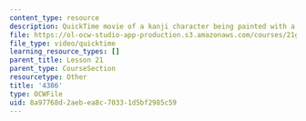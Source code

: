 ```yaml
---
content_type: resource
description: QuickTime movie of a kanji character being painted with a brush.
file: https://ol-ocw-studio-app-production.s3.amazonaws.com/courses/21g-504-japanese-iv-spring-2009/8a97768d2aebea8c70331d5bf2985c59_4386.mov
file_type: video/quicktime
learning_resource_types: []
parent_title: Lesson 21
parent_type: CourseSection
resourcetype: Other
title: '4386'
type: OCWFile
uid: 8a97768d-2aeb-ea8c-7033-1d5bf2985c59
---
```

